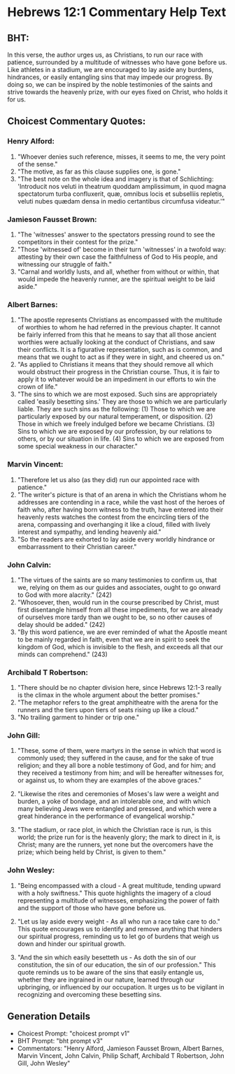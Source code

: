 # Hebrews 12:1 Commentary Help Text

## BHT:
In this verse, the author urges us, as Christians, to run our race with patience, surrounded by a multitude of witnesses who have gone before us. Like athletes in a stadium, we are encouraged to lay aside any burdens, hindrances, or easily entangling sins that may impede our progress. By doing so, we can be inspired by the noble testimonies of the saints and strive towards the heavenly prize, with our eyes fixed on Christ, who holds it for us.

## Choicest Commentary Quotes:
### Henry Alford:
1. "Whoever denies such reference, misses, it seems to me, the very point of the sense."
2. "The motive, as far as this clause supplies one, is gone."
3. "The best note on the whole idea and imagery is that of Schlichting: 'Introducit nos veluti in theatrum quoddam amplissimum, in quod magna spectatorum turba confluxerit, quæ, omnibus locis et subselliis repletis, veluti nubes quædam densa in medio certantibus circumfusa videatur.'"

### Jamieson Fausset Brown:
1. "The 'witnesses' answer to the spectators pressing round to see the competitors in their contest for the prize."
2. "Those 'witnessed of' become in their turn 'witnesses' in a twofold way: attesting by their own case the faithfulness of God to His people, and witnessing our struggle of faith."
3. "Carnal and worldly lusts, and all, whether from without or within, that would impede the heavenly runner, are the spiritual weight to be laid aside."

### Albert Barnes:
1. "The apostle represents Christians as encompassed with the multitude of worthies to whom he had referred in the previous chapter. It cannot be fairly inferred from this that he means to say that all those ancient worthies were actually looking at the conduct of Christians, and saw their conflicts. It is a figurative representation, such as is common, and means that we ought to act as if they were in sight, and cheered us on."
2. "As applied to Christians it means that they should remove all which would obstruct their progress in the Christian course. Thus, it is fair to apply it to whatever would be an impediment in our efforts to win the crown of life."
3. "The sins to which we are most exposed. Such sins are appropriately called 'easily besetting sins.' They are those to which we are particularly liable. They are such sins as the following: (1) Those to which we are particularly exposed by our natural temperament, or disposition. (2) Those in which we freely indulged before we became Christians. (3) Sins to which we are exposed by our profession, by our relations to others, or by our situation in life. (4) Sins to which we are exposed from some special weakness in our character."

### Marvin Vincent:
1. "Therefore let us also (as they did) run our appointed race with patience."
2. "The writer's picture is that of an arena in which the Christians whom he addresses are contending in a race, while the vast host of the heroes of faith who, after having born witness to the truth, have entered into their heavenly rests watches the contest from the encircling tiers of the arena, compassing and overhanging it like a cloud, filled with lively interest and sympathy, and lending heavenly aid."
3. "So the readers are exhorted to lay aside every worldly hindrance or embarrassment to their Christian career."

### John Calvin:
1. "The virtues of the saints are so many testimonies to confirm us, that we, relying on them as our guides and associates, ought to go onward to God with more alacrity." (242)
2. "Whosoever, then, would run in the course prescribed by Christ, must first disentangle himself from all these impediments, for we are already of ourselves more tardy than we ought to be, so no other causes of delay should be added." (242)
3. "By this word patience, we are ever reminded of what the Apostle meant to be mainly regarded in faith, even that we are in spirit to seek the kingdom of God, which is invisible to the flesh, and exceeds all that our minds can comprehend." (243)

### Archibald T Robertson:
1. "There should be no chapter division here, since Hebrews 12:1-3 really is the climax in the whole argument about the better promises."
2. "The metaphor refers to the great amphitheatre with the arena for the runners and the tiers upon tiers of seats rising up like a cloud."
3. "No trailing garment to hinder or trip one."

### John Gill:
1. "These, some of them, were martyrs in the sense in which that word is commonly used; they suffered in the cause, and for the sake of true religion; and they all bore a noble testimony of God, and for him; and they received a testimony from him; and will be hereafter witnesses for, or against us, to whom they are examples of the above graces." 

2. "Likewise the rites and ceremonies of Moses's law were a weight and burden, a yoke of bondage, and an intolerable one, and with which many believing Jews were entangled and pressed, and which were a great hinderance in the performance of evangelical worship."

3. "The stadium, or race plot, in which the Christian race is run, is this world; the prize run for is the heavenly glory; the mark to direct in it, is Christ; many are the runners, yet none but the overcomers have the prize; which being held by Christ, is given to them."

### John Wesley:
1. "Being encompassed with a cloud - A great multitude, tending upward with a holy swiftness." This quote highlights the imagery of a cloud representing a multitude of witnesses, emphasizing the power of faith and the support of those who have gone before us.

2. "Let us lay aside every weight - As all who run a race take care to do." This quote encourages us to identify and remove anything that hinders our spiritual progress, reminding us to let go of burdens that weigh us down and hinder our spiritual growth.

3. "And the sin which easily besetteth us - As doth the sin of our constitution, the sin of our education, the sin of our profession." This quote reminds us to be aware of the sins that easily entangle us, whether they are ingrained in our nature, learned through our upbringing, or influenced by our occupation. It urges us to be vigilant in recognizing and overcoming these besetting sins.


## Generation Details
- Choicest Prompt: "choicest prompt v1"
- BHT Prompt: "bht prompt v3"
- Commentators: "Henry Alford, Jamieson Fausset Brown, Albert Barnes, Marvin Vincent, John Calvin, Philip Schaff, Archibald T Robertson, John Gill, John Wesley"
